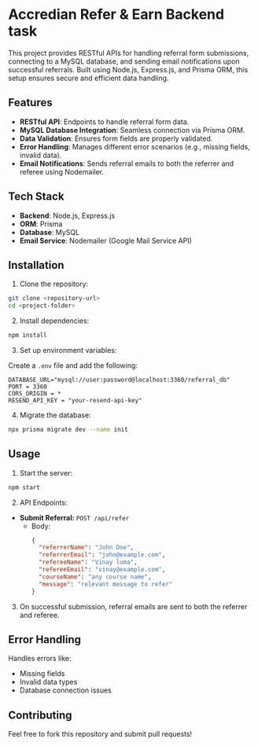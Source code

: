 # Accredian Refer & Earn Backend task

This project provides RESTful APIs for handling referral form submissions, connecting to a MySQL database, and sending email notifications upon successful referrals. Built using Node.js, Express.js, and Prisma ORM, this setup ensures secure and efficient data handling.

## Features

- **RESTful API**: Endpoints to handle referral form data.
- **MySQL Database Integration**: Seamless connection via Prisma ORM.
- **Data Validation**: Ensures form fields are properly validated.
- **Error Handling**: Manages different error scenarios (e.g., missing fields, invalid data).
- **Email Notifications**: Sends referral emails to both the referrer and referee using Nodemailer.

## Tech Stack

- **Backend**: Node.js, Express.js
- **ORM**: Prisma
- **Database**: MySQL
- **Email Service**: Nodemailer (Google Mail Service API)

## Installation

1. Clone the repository:

```sh
git clone <repository-url>
cd <project-folder>
```

2. Install dependencies:

```sh
npm install
```

3. Set up environment variables:

Create a `.env` file and add the following:

```
DATABASE_URL="mysql://user:password@localhost:3360/referral_db"
PORT = 3360
CORS_ORIGIN = *
RESEND_API_KEY = "your-resend-api-key"

```

4. Migrate the database:

```sh
npx prisma migrate dev --name init
```

## Usage

1. Start the server:

```sh
npm start
```

2. API Endpoints:

- **Submit Referral:** `POST /api/refer`
  - Body:
    ```json
    {
      "referrerName": "John Doe",
      "referrerEmail": "john@example.com",
      "refereeName": "Vinay luma",
      "refereeEmail": "vinay@example.com",
      "courseName": "any course name",
      "message": "relevant message to refer"
    }
    ```

3. On successful submission, referral emails are sent to both the referrer and referee.

## Error Handling

Handles errors like:

- Missing fields
- Invalid data types
- Database connection issues

## Contributing

Feel free to fork this repository and submit pull requests!
